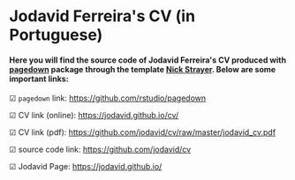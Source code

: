 # Jodavid Ferreira's CV (in Portuguese)


#### Here you will find the source code of Jodavid Ferreira's CV produced with [pagedown](https://github.com/rstudio/pagedown) package through the template [Nick Strayer](https://github.com/nstrayer/cv). Below are some important links:


☑ `pagedown` link: https://github.com/rstudio/pagedown

☑ CV link (online): https://jodavid.github.io/cv/

☑ CV link (pdf):  https://github.com/jodavid/cv/raw/master/jodavid_cv.pdf

☑ source code link: https://github.com/jodavid/cv

☑ Jodavid Page: https://jodavid.github.io/

